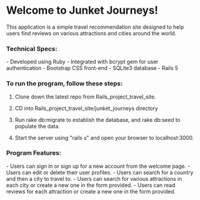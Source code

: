 <h1>Welcome to Junket Journeys!</h1>

This application is a simple travel recommendation site designed to help users find reviews on various attractions and cities around the world. 

<h3>Technical Specs:</h3>
- Developed using Ruby  
- Integrated with bcrypt gem for user authentication
- Bootstrap CSS front-end
- SQLite3 database
- Rails 5

<h3>To run the program, follow these steps:</h3> 

1. Clone down the latest repo from Rails_project_travel_site. 

2. CD into Rails_project_travel_site/junket_journeys directory

3. Run rake db:migrate to establish the database, and rake db:seed to populate the data. 

4. Start the server using "rails s" and open your browser to localhost:3000. 

<h3>Program Features:</h3>
- Users can sign in or sign up for a new account from the welcome page. 
- Users can edit or delete their user profiles. 
- Users can search for a country and then a city to travel to. 
- Users can search for various attractions in each city or create a new one in the form provided. 
- Users can read reviews for each attraction or create a new one in the form provided. 
